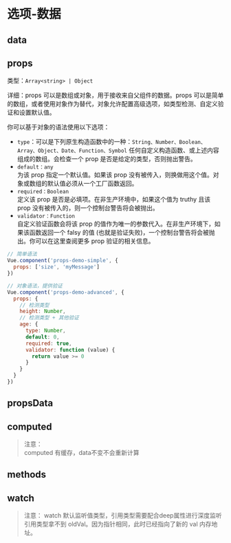 # 选项-数据

## data

## props

类型：`Array<string> | Object`

详细：props 可以是数组或对象，用于接收来自父组件的数据。props 可以是简单的数组，或者使用对象作为替代，对象允许配置高级选项，如类型检测、自定义验证和设置默认值。

你可以基于对象的语法使用以下选项：

- `type`：可以是下列原生构造函数中的一种：`String、Number、Boolean、Array、Object、Date、Function、Symbol` 任何自定义构造函数、或上述内容组成的数组。会检查一个 prop 是否是给定的类型，否则抛出警告。
- `default：any`  
  为该 prop 指定一个默认值。如果该 prop 没有被传入，则换做用这个值。对象或数组的默认值必须从一个工厂函数返回。
- `required：Boolean`  
  定义该 prop 是否是必填项。在非生产环境中，如果这个值为 truthy 且该 prop 没有被传入的，则一个控制台警告将会被抛出。
- `validator：Function`  
  自定义验证函数会将该 prop 的值作为唯一的参数代入。在非生产环境下，如果该函数返回一个 falsy 的值 (也就是验证失败)，一个控制台警告将会被抛出。你可以在这里查阅更多 prop 验证的相关信息。

```js
// 简单语法
Vue.component('props-demo-simple', {
  props: ['size', 'myMessage']
})

// 对象语法，提供验证
Vue.component('props-demo-advanced', {
  props: {
    // 检测类型
    height: Number,
    // 检测类型 + 其他验证
    age: {
      type: Number,
      default: 0,
      required: true,
      validator: function (value) {
        return value >= 0
      }
    }
  }
})
```

## propsData

## computed

> 注意：  
> computed 有缓存，data不变不会重新计算

## methods

## watch


> 注意：
> watch 默认监听值类型，引用类型需要配合deep属性进行深度监听  
> 引用类型拿不到 oldVal。因为指针相同，此时已经指向了新的 val 内存地址。